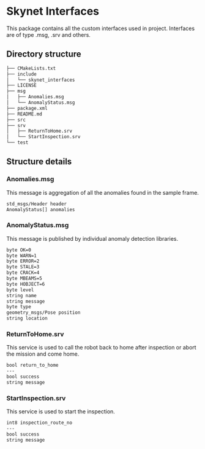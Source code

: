 # Skynet Interfaces

This package contains all the custom interfaces used in project. Interfaces are of type .msg, .srv and others. 



## Directory structure

```bash
├── CMakeLists.txt
├── include
│   └── skynet_interfaces
├── LICENSE
├── msg
│   ├── Anomalies.msg
│   └── AnomalyStatus.msg
├── package.xml
├── README.md
├── src
├── srv
│   ├── ReturnToHome.srv
│   └── StartInspection.srv
└── test

```

## Structure details

### Anomalies.msg
This message is aggregation of all the anomalies found in the sample frame.
```bash
std_msgs/Header header
AnomalyStatus[] anomalies
```

### AnomalyStatus.msg
This message is published by individual anomaly detection libraries.
```bash
byte OK=0
byte WARN=1
byte ERROR=2
byte STALE=3
byte CRACK=4
byte MBEAMS=5
byte HOBJECT=6
byte level
string name
string message
byte type
geometry_msgs/Pose position
string location
```

### ReturnToHome.srv
This service is used to call the robot back to home after inspection or abort the mission and come home.
```bash
bool return_to_home
---
bool success
string message
```

### StartInspection.srv
This service is used to start the inspection. 
```bash
int8 inspection_route_no
---
bool success
string message
```